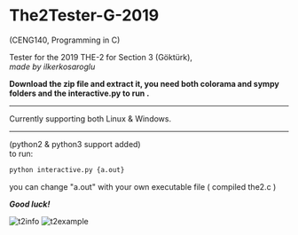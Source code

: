 # The2Tester-G-2019  
  
(CENG140, Programming in C)  
  
Tester for the 2019 THE-2 for Section 3 (Göktürk),   
_made by ilkerkosaroglu_
  
   
**Download the zip file and extract it, you need both colorama and sympy folders and the interactive.py to run .**

------

Currently supporting both Linux & Windows.

-------

(python2 & python3 support added)   
to run: 
```sh
python interactive.py {a.out}
```
you can change "a.out" with your own executable file ( compiled the2.c )

***Good luck!***

![t2info](https://user-images.githubusercontent.com/31799528/56472293-5e6a2580-6465-11e9-91d8-f411dbe5d257.png)
![t2example](https://user-images.githubusercontent.com/31799528/56472294-61651600-6465-11e9-9aaf-b78478b86fca.png)

